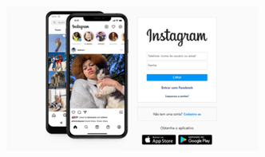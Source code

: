 
<img src="https://github.com/gleoti10/instagram/blob/master/assets/Captura%20de%20Tela%20(14).png?raw=true">
